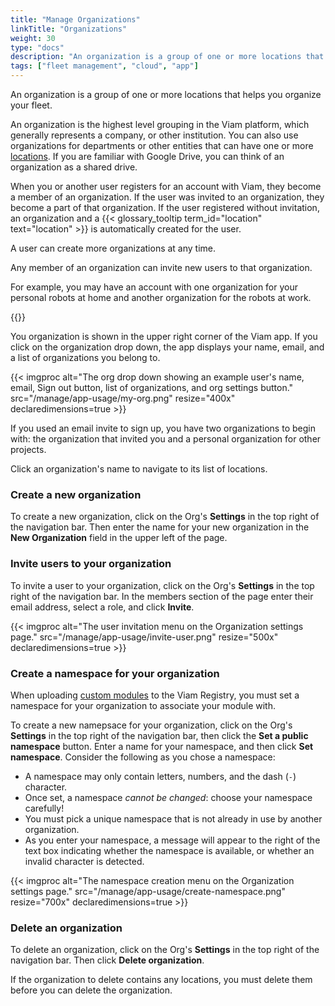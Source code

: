 ```yaml
---
title: "Manage Organizations"
linkTitle: "Organizations"
weight: 30
type: "docs"
description: "An organization is a group of one or more locations that helps you organize and manage access to your fleet."
tags: ["fleet management", "cloud", "app"]
---
```


An organization is a group of one or more locations that helps you organize your fleet.

An organization is the highest level grouping in the Viam platform, which generally represents a company, or other institution.
You can also use organizations for departments or other entities that can have one or more [locations](/manage/fleet/locations/).
If you are familiar with Google Drive, you can think of an organization as a shared drive.

When you or another user registers for an account with Viam, they become a member of an organization.
If the user was invited to an organization, they become a part of that organization.
If the user registered without invitation, an organization and a {{< glossary_tooltip term_id="location" text="location" >}} is automatically created for the user.

A user can create more organizations at any time.

Any member of an organization can invite new users to that organization.

For example, you may have an account with one organization for your personal robots at home and another organization for the robots at work.

{{<youtube embed_url="https://www.youtube-nocookie.com/embed/eb7v6dabCGQ">}}

You organization is shown in the upper right corner of the Viam app.
If you click on the organization drop down, the app displays your name, email, and a list of organizations you belong to.

{{< imgproc alt="The org drop down showing an example user's name, email, Sign out button, list of organizations, and org settings button." src="/manage/app-usage/my-org.png" resize="400x" declaredimensions=true >}}

If you used an email invite to sign up, you have two organizations to begin with: the organization that invited you and a personal organization for other projects.

Click an organization's name to navigate to its list of locations.

### Create a new organization

To create a new organization, click on the Org's **Settings** in the top right of the navigation bar.
Then enter the name for your new organization in the **New Organization** field in the upper left of the page.

### Invite users to your organization

To invite a user to your organization, click on the Org's **Settings** in the top right of the navigation bar.
In the members section of the page enter their email address, select a role, and click **Invite**.

{{< imgproc alt="The user invitation menu on the Organization settings page." src="/manage/app-usage/invite-user.png" resize="500x" declaredimensions=true >}}

### Create a namespace for your organization

When uploading [custom modules](/extend/modular-resources/) to the Viam Registry, you must set a namespace for your organization to associate your module with.

To create a new namepsace for your organization, click on the Org's **Settings** in the top right of the navigation bar, then click the **Set a public namespace** button.
Enter a name for your namespace, and then click **Set namespace**.
Consider the following as you chose a namespace:

* A namespace may only contain letters, numbers, and the dash (`-`) character.
* Once set, a namespace *cannot be changed*: choose your namespace carefully!
* You must pick a unique namespace that is not already in use by another organization.
* As you enter your namespace, a message will appear to the right of the text box indicating whether the namespace is available, or whether an invalid character is detected.

{{< imgproc alt="The namespace creation menu on the Organization settings page." src="/manage/app-usage/create-namespace.png" resize="700x" declaredimensions=true >}}

### Delete an organization

To delete an organization, click on the Org's **Settings** in the top right of the navigation bar.
Then click **Delete organization**.

If the organization to delete contains any locations, you must delete them before you can delete the organization.
